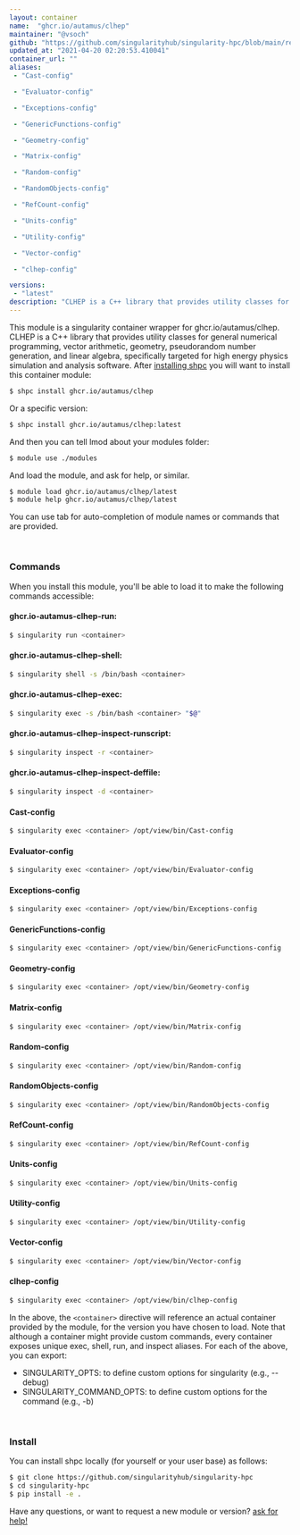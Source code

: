 ```yaml
---
layout: container
name:  "ghcr.io/autamus/clhep"
maintainer: "@vsoch"
github: "https://github.com/singularityhub/singularity-hpc/blob/main/registry/ghcr.io/autamus/clhep/container.yaml"
updated_at: "2021-04-20 02:20:53.410041"
container_url: ""
aliases:
 - "Cast-config"

 - "Evaluator-config"

 - "Exceptions-config"

 - "GenericFunctions-config"

 - "Geometry-config"

 - "Matrix-config"

 - "Random-config"

 - "RandomObjects-config"

 - "RefCount-config"

 - "Units-config"

 - "Utility-config"

 - "Vector-config"

 - "clhep-config"

versions:
 - "latest"
description: "CLHEP is a C++ library that provides utility classes for general numerical programming, vector arithmetic, geometry, pseudorandom number generation, and linear algebra, specifically targeted for high energy physics simulation and analysis software."
---
```


This module is a singularity container wrapper for ghcr.io/autamus/clhep.
CLHEP is a C++ library that provides utility classes for general numerical programming, vector arithmetic, geometry, pseudorandom number generation, and linear algebra, specifically targeted for high energy physics simulation and analysis software.
After [installing shpc](#install) you will want to install this container module:

```bash
$ shpc install ghcr.io/autamus/clhep
```

Or a specific version:

```bash
$ shpc install ghcr.io/autamus/clhep:latest
```

And then you can tell lmod about your modules folder:

```bash
$ module use ./modules
```

And load the module, and ask for help, or similar.

```bash
$ module load ghcr.io/autamus/clhep/latest
$ module help ghcr.io/autamus/clhep/latest
```

You can use tab for auto-completion of module names or commands that are provided.

<br>

### Commands

When you install this module, you'll be able to load it to make the following commands accessible:

#### ghcr.io-autamus-clhep-run:

```bash
$ singularity run <container>
```

#### ghcr.io-autamus-clhep-shell:

```bash
$ singularity shell -s /bin/bash <container>
```

#### ghcr.io-autamus-clhep-exec:

```bash
$ singularity exec -s /bin/bash <container> "$@"
```

#### ghcr.io-autamus-clhep-inspect-runscript:

```bash
$ singularity inspect -r <container>
```

#### ghcr.io-autamus-clhep-inspect-deffile:

```bash
$ singularity inspect -d <container>
```


#### Cast-config
       
```bash
$ singularity exec <container> /opt/view/bin/Cast-config
```


#### Evaluator-config
       
```bash
$ singularity exec <container> /opt/view/bin/Evaluator-config
```


#### Exceptions-config
       
```bash
$ singularity exec <container> /opt/view/bin/Exceptions-config
```


#### GenericFunctions-config
       
```bash
$ singularity exec <container> /opt/view/bin/GenericFunctions-config
```


#### Geometry-config
       
```bash
$ singularity exec <container> /opt/view/bin/Geometry-config
```


#### Matrix-config
       
```bash
$ singularity exec <container> /opt/view/bin/Matrix-config
```


#### Random-config
       
```bash
$ singularity exec <container> /opt/view/bin/Random-config
```


#### RandomObjects-config
       
```bash
$ singularity exec <container> /opt/view/bin/RandomObjects-config
```


#### RefCount-config
       
```bash
$ singularity exec <container> /opt/view/bin/RefCount-config
```


#### Units-config
       
```bash
$ singularity exec <container> /opt/view/bin/Units-config
```


#### Utility-config
       
```bash
$ singularity exec <container> /opt/view/bin/Utility-config
```


#### Vector-config
       
```bash
$ singularity exec <container> /opt/view/bin/Vector-config
```


#### clhep-config
       
```bash
$ singularity exec <container> /opt/view/bin/clhep-config
```



In the above, the `<container>` directive will reference an actual container provided
by the module, for the version you have chosen to load. Note that although a container
might provide custom commands, every container exposes unique exec, shell, run, and
inspect aliases. For each of the above, you can export:

 - SINGULARITY_OPTS: to define custom options for singularity (e.g., --debug)
 - SINGULARITY_COMMAND_OPTS: to define custom options for the command (e.g., -b)

<br>
  
### Install

You can install shpc locally (for yourself or your user base) as follows:

```bash
$ git clone https://github.com/singularityhub/singularity-hpc
$ cd singularity-hpc
$ pip install -e .
```

Have any questions, or want to request a new module or version? [ask for help!](https://github.com/singularityhub/singularity-hpc/issues)